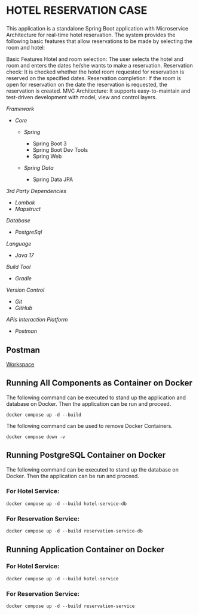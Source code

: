 # HOTEL RESERVATION CASE

### 
This application is a standalone Spring Boot application with Microservice Architecture for real-time hotel reservation. The system provides the following basic features that allow reservations to be made by selecting the room and hotel:

Basic Features
Hotel and room selection: The user selects the hotel and room and enters the dates he/she wants to make a reservation.
Reservation check: It is checked whether the hotel room requested for reservation is reserved on the specified dates.
Reservation completion: If the room is open for reservation on the date the reservation is requested, the reservation is created.
MVC Architecture: It supports easy-to-maintain and test-driven development with model, view and control layers.

_*Framework*_
* _Core_
    - *Spring*
        + Spring Boot 3
        + Spring Boot Dev Tools
        + Spring Web

    - *Spring Data*
        + Spring Data JPA

_*3rd Party Dependencies*_
* _Lombok_
* _Mapstruct_

_*Database*_
* _PostgreSql_

_*Language*_
* _Java 17_

_*Build Tool*_
* _Gradle_

_*Version Control*_
* _Git_
* _GitHub_

_*APIs Interaction Platform*_
* _Postman_

## Postman
 [Workspace](https://www.postman.com/filizkh/workspace/case-hotel-reservation)

## Running All Components as Container on Docker

The following command can be executed to stand up the application and database on Docker. Then the application can be run and proceed.

`docker compose up -d --build`

The following command can be used to remove Docker Containers.

`docker compose down -v`

## Running PostgreSQL Container on Docker

The following command can be executed to stand up the database on Docker. Then the application can be run and proceed.

### For Hotel Service:

`docker compose up -d --build hotel-service-db`

### For Reservation Service:

`docker compose up -d --build reservation-service-db`

## Running Application Container on Docker

### For Hotel Service:

`docker compose up -d --build hotel-service`

### For Reservation Service:

`docker compose up -d --build reservation-service`
